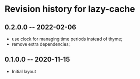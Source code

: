 # Revision history for lazy-cache

## 0.2.0.0 -- 2022-02-06

 * use clock for managing time periods instead of thyme;
 * remove extra dependencies;

## 0.1.0.0 -- 2020-11-15

* Initial layout
